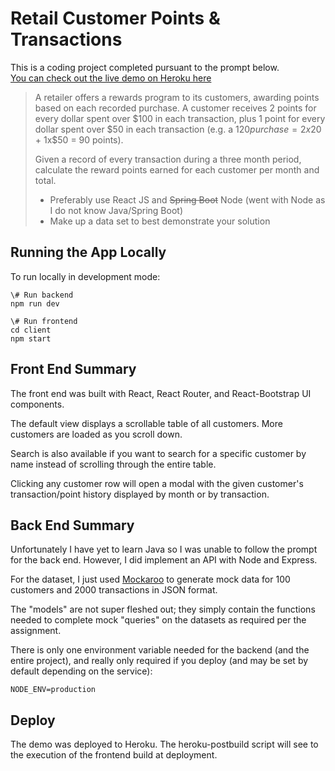 # Retail Customer Points & Transactions

This is a coding project completed pursuant to the prompt below.  
[You can check out the live demo on Heroku here](https://charter-project.herokuapp.com/)

>
> A retailer offers a rewards program to its customers, awarding points based on each recorded purchase.
> A customer receives 2 points for every dollar spent over $100 in each transaction, plus 1 point for every dollar spent over $50 in each transaction (e.g. a $120 purchase = 2x$20 + 1x$50 = 90 points).
>
> Given a record of every transaction during a three month period, calculate the reward points earned for each customer per month and total.
>
> - Preferably use React JS and ~~Spring Boot~~ Node (went with Node as I do not know Java/Spring Boot)
> - Make up a data set to best demonstrate your solution
>

## Running the App Locally

To run locally in development mode:

    \# Run backend
    npm run dev

    \# Run frontend 
    cd client
    npm start

## Front End Summary

The front end was built with React, React Router, and React-Bootstrap UI components. 

The default view displays a scrollable table of all customers.  More customers are loaded as you scroll down. 

Search is also available if you want to search for a specific customer by name instead of scrolling through the entire table. 

Clicking any customer row will open a modal with the given customer's transaction/point history displayed by month or by transaction. 

## Back End Summary

Unfortunately I have yet to learn Java so I was unable to follow the prompt for the back end.  However, I did implement an API with Node and Express. 

For the dataset, I just used [Mockaroo](https://www.mockaroo.com/) to generate mock data for 100 customers and 2000 transactions in JSON format.

The "models" are not super fleshed out; they simply contain the functions needed to complete mock "queries" on the datasets as required per the assignment.

There is only one environment variable needed for the backend (and the entire project), and really only required if you deploy (and may be set by default depending on the service):

    NODE_ENV=production

## Deploy

The demo was deployed to Heroku.  The heroku-postbuild script will see to the execution of the frontend build at deployment.  

